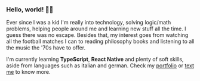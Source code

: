 ### Hello, world! 👩‍💻

Ever since I was a kid I'm really into technology, solving logic/math problems, helping people around me and learning new stuff all the time. I guess there was no escape. Besides that, my interest goes from watching all the football matches I can to reading philosophy books and listening to all the music the '70s have to offer.

I'm currently learning **TypeScript**, **React Native** and plenty of soft skills, aside from languages such as italian and german. Check my [portfolio](https://naymello.github.io/) or [text me](mailto:naymellodev@gmail.com) to know more.
